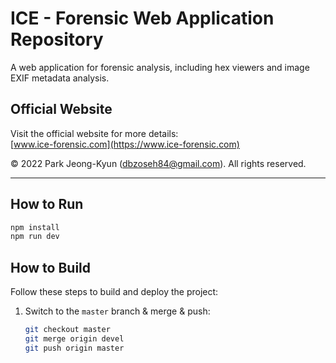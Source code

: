 # ICE - Forensic Web Application Repository

A web application for forensic analysis, including hex viewers and image EXIF metadata analysis.

## Official Website

Visit the official website for more details:  
[www.ice-forensic.com](https://www.ice-forensic.com)

© 2022 Park Jeong-Kyun (dbzoseh84@gmail.com). All rights reserved.

---

## How to Run

```bash
npm install
npm run dev
```

## How to Build

Follow these steps to build and deploy the project:

1. Switch to the `master` branch & merge & push:
   ```bash
   git checkout master
   git merge origin devel
   git push origin master
   ```

